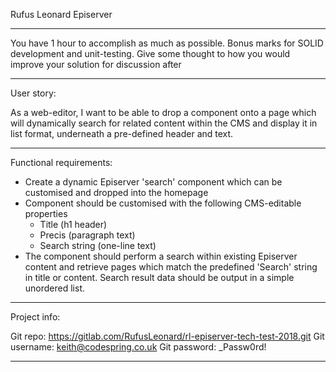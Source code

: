 Rufus Leonard Episerver 

-----------------------------------------

You have 1 hour to accomplish as much as possible. Bonus marks for SOLID development and unit-testing. Give some thought to how you would improve your solution for discussion after 

-----------------------------------------

User story: 

As a web-editor, I want to be able to drop a component onto a page which will dynamically search for related content within the CMS and display it in list format, underneath a pre-defined header and text.

-----------------------------------------

Functional requirements:

 - Create a dynamic Episerver 'search' component which can be customised and dropped into the homepage
 - Component should be customised with the following CMS-editable properties
    - Title (h1 header)
	- Precis (paragraph text)
	- Search string (one-line text)
 - The component should perform a search within existing Episerver content and retrieve pages which match the predefined 'Search' string in title or content. Search result data should be output in a simple unordered list. 

----------------------------------------- 
 
 Project info:
 
 Git repo: https://gitlab.com/RufusLeonard/rl-episerver-tech-test-2018.git
 Git username: keith@codespring.co.uk
 Git password: _Passw0rd!
 
 ----------------------------------------- 